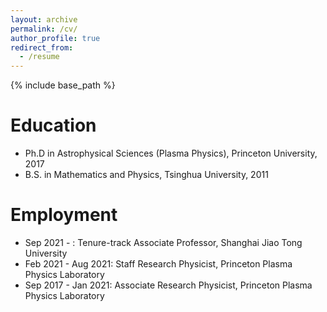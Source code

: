 ```yaml
---
layout: archive
permalink: /cv/
author_profile: true
redirect_from:
  - /resume
---
```


{% include base_path %}

Education
======
* Ph.D in Astrophysical Sciences (Plasma Physics), Princeton University, 2017
* B.S. in Mathematics and Physics, Tsinghua University, 2011

Employment
======
* Sep 2021 - : Tenure-track Associate Professor, Shanghai Jiao Tong University
* Feb 2021 - Aug 2021: Staff Research Physicist, Princeton Plasma Physics Laboratory 
* Sep 2017 - Jan 2021: Associate Research Physicist, Princeton Plasma Physics Laboratory 

